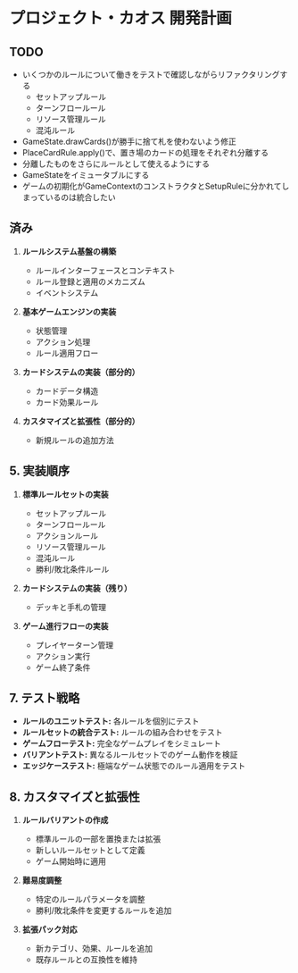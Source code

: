 # プロジェクト・カオス 開発計画

## TODO

- いくつかのルールについて働きをテストで確認しながらリファクタリングする
   - セットアップルール
   - ターンフロールール
   - リソース管理ルール
   - 混沌ルール
- GameState.drawCards()が勝手に捨て札を使わないよう修正
- PlaceCardRule.apply()で、置き場のカードの処理をそれぞれ分離する
- 分離したものをさらにルールとして使えるようにする
- GameStateをイミュータブルにする
- ゲームの初期化がGameContextのコンストラクタとSetupRuleに分かれてしまっているのは統合したい

## 済み

1. **ルールシステム基盤の構築**
    - ルールインターフェースとコンテキスト
    - ルール登録と適用のメカニズム
    - イベントシステム

2. **基本ゲームエンジンの実装**
    - 状態管理
    - アクション処理
    - ルール適用フロー

3. **カードシステムの実装（部分的）**
   - カードデータ構造
   - カード効果ルール

4. **カスタマイズと拡張性（部分的）**
   - 新規ルールの追加方法

## 5. 実装順序

1. **標準ルールセットの実装**
    - セットアップルール
    - ターンフロールール
    - アクションルール
    - リソース管理ルール
    - 混沌ルール
    - 勝利/敗北条件ルール

2. **カードシステムの実装（残り）**
    - デッキと手札の管理

3. **ゲーム進行フローの実装**
    - プレイヤーターン管理
    - アクション実行
    - ゲーム終了条件

## 7. テスト戦略

- **ルールのユニットテスト:** 各ルールを個別にテスト
- **ルールセットの統合テスト:** ルールの組み合わせをテスト
- **ゲームフローテスト:** 完全なゲームプレイをシミュレート
- **バリアントテスト:** 異なるルールセットでのゲーム動作を検証
- **エッジケーステスト:** 極端なゲーム状態でのルール適用をテスト

## 8. カスタマイズと拡張性

1. **ルールバリアントの作成**
    - 標準ルールの一部を置換または拡張
    - 新しいルールセットとして定義
    - ゲーム開始時に適用

2. **難易度調整**
    - 特定のルールパラメータを調整
    - 勝利/敗北条件を変更するルールを追加

3. **拡張パック対応**
    - 新カテゴリ、効果、ルールを追加
    - 既存ルールとの互換性を維持
